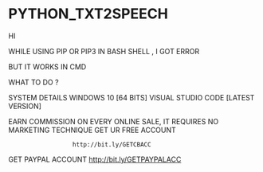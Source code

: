 # PYTHON_TXT2SPEECH

HI

WHILE USING PIP OR PIP3 IN BASH SHELL , I GOT ERROR

BUT IT WORKS IN CMD 

  WHAT TO DO ?

SYSTEM DETAILS
     WINDOWS 10 [64 BITS]
    VISUAL STUDIO CODE [LATEST VERSION]

EARN COMMISSION ON EVERY ONLINE SALE, IT REQUIRES NO MARKETING TECHNIQUE GET UR FREE ACCOUNT

                      http://bit.ly/GETCBACC 

GET PAYPAL ACCOUNT http://bit.ly/GETPAYPALACC 
